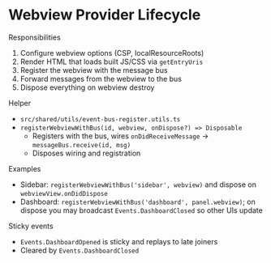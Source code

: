 # Webview Provider Lifecycle

Responsibilities

1) Configure webview options (CSP, localResourceRoots)
2) Render HTML that loads built JS/CSS via `getEntryUris`
3) Register the webview with the message bus
4) Forward messages from the webview to the bus
5) Dispose everything on webview destroy

Helper

- `src/shared/utils/event-bus-register.utils.ts`
- `registerWebviewWithBus(id, webview, onDispose?) => Disposable`
  - Registers with the bus, wires `onDidReceiveMessage` → `messageBus.receive(id, msg)`
  - Disposes wiring and registration

Examples

- Sidebar: `registerWebviewWithBus('sidebar', webview)` and dispose on `webviewView.onDidDispose`
- Dashboard: `registerWebviewWithBus('dashboard', panel.webview)`; on dispose you may broadcast `Events.DashboardClosed` so other UIs update

Sticky events

- `Events.DashboardOpened` is sticky and replays to late joiners
- Cleared by `Events.DashboardClosed`
